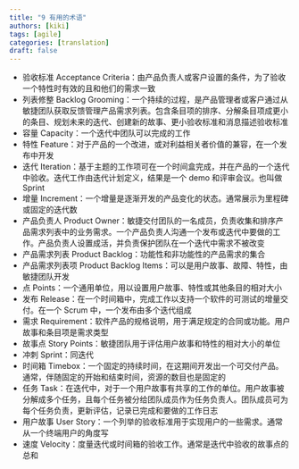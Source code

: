 ```yaml
---
title: "9 有用的术语"
authors: [kiki]
tags: [agile]
categories: [translation]
draft: false
---
```


- 验收标准 Acceptance Criteria：由产品负责人或客户设置的条件，为了验收一个特性时有效的且和他们的需求一致
- 列表修整 Backlog Grooming：一个持续的过程，是产品管理者或客户通过从敏捷团队获取反馈管理产品需求列表。包含条目项的排序、分解条目项成更小的条目、规划未来的迭代、创建新的故事、更小验收标准和消息描述验收标准
- 容量 Capacity：一个迭代中团队可以完成的工作
- 特性 Feature：对于产品的一个改进，或对利益相关者价值的兼容，在一个发布中开发
- 迭代 Iteration：基于主题的工作项可在一个时间盒完成，并在产品的一个迭代中验收。迭代工作由迭代计划定义，结果是一个 demo 和评审会议。也叫做 Sprint
- 增量 Increment：一个增量是逐渐开发的产品变化的状态。通常展示为里程碑或固定的迭代数
- 产品负责人 Product Owner：敏捷交付团队的一名成员，负责收集和排序产品需求列表中的业务需求。一个产品负责人沟通一个发布或迭代中要做的工作。产品负责人设置成活，并负责保护团队在一个迭代中需求不被改变
- 产品需求列表 Product Backlog：功能性和非功能性的产品需求的集合
- 产品需求列表项 Product Backlog Items：可以是用户故事、故障、特性，由敏捷团队开发
- 点 Points：一个通用单位，用以设置用户故事、特性或其他条目的相对大小
- 发布 Release：在一个时间箱中，完成工作以支持一个软件的可测试的增量交付。在一个 Scrum 中，一个发布由多个迭代组成
- 需求 Requirement：软件产品的规格说明，用于满足规定的合同或功能。用户故事和条目项是需求类型
- 故事点 Story Points：敏捷团队用于评估用户故事和特性的相对大小的单位
- 冲刺 Sprint：同迭代
- 时间箱 Timebox：一个固定的持续时间，在这期间开发出一个可交付产品。通常，伴随固定的开始和结束时间，资源的数目也是固定的
- 任务 Task：在迭代中，对于一个用户故事有共享的工作的单位。用户故事被分解成多个任务，且每个任务被分给团队成员作为任务负责人。团队成员可为每个任务负责，更新评估，记录已完成和要做的工作日志
- 用户故事 User Story：一个列举的验收标准用于实现用户的一些需求。通常从一个终端用户的角度写
- 速度 Velocity：度量迭代或时间箱的验收工作。通常是迭代中验收的故事点的总和

